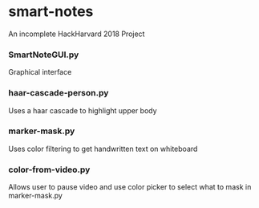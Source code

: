 # smart-notes
An incomplete HackHarvard 2018 Project

### SmartNoteGUI.py
Graphical interface

### haar-cascade-person.py
Uses a haar cascade to highlight upper body

### marker-mask.py
Uses color filtering to get handwritten text on whiteboard

### color-from-video.py
Allows user to pause video and use color picker to select what to mask in marker-mask.py
